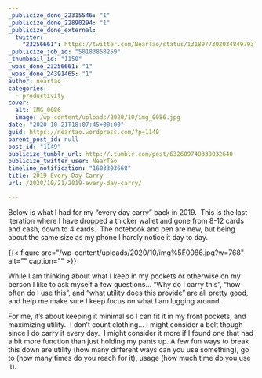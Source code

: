 ```yaml
---
_publicize_done_22315546: "1"
_publicize_done_22890294: "1"
_publicize_done_external:
  twitter:
    "23256661": https://twitter.com/NearTao/status/1318977302034849793
_publicize_job_id: "50183858259"
_thumbnail_id: "1150"
_wpas_done_23256661: "1"
_wpas_done_24391465: "1"
author: neartao
categories:
  - productivity
cover:
  alt: IMG_0086
  image: /wp-content/uploads/2020/10/img_0086.jpg
date: "2020-10-21T18:07:45+00:00"
guid: https://neartao.wordpress.com/?p=1149
parent_post_id: null
post_id: "1149"
publicize_tumblr_url: http://.tumblr.com/post/632609748338032640
publicize_twitter_user: NearTao
timeline_notification: "1603303668"
title: 2019 Every Day Carry
url: /2020/10/21/2019-every-day-carry/

---
```

Below is what I had for my “every day carry” back in 2019.  This is the last iteration where I have dropped a thicker wallet and gone from 8-12 cards and cash, down to 4 cards.  The notebook and pen are new, but being about the same size as my phone I hardly notice it day to day.

{{< figure src="/wp-content/uploads/2020/10/img%5F0086.jpg?w=768" alt="" caption="" >}}

While I am thinking about what I keep in my pockets or otherwise on my person I like to ask myself a few questions... “Why do I carry this”, “how often do I use this”, and “what utility does this provide” are all pretty good, and help me make sure I keep focus on what I am lugging around.

For me, it’s about keeping it minimal so I can fit it in my front pockets, and maximizing utility.  I don’t count clothing... I might consider a belt though since I do carry it every day.  I might consider it more if I found one that had a bit more function than just holding my pants up. A few fun ways to break this down are utility (how many different ways can you use something), go to (how many times do you reach for it), usage (how much time do you use it).
